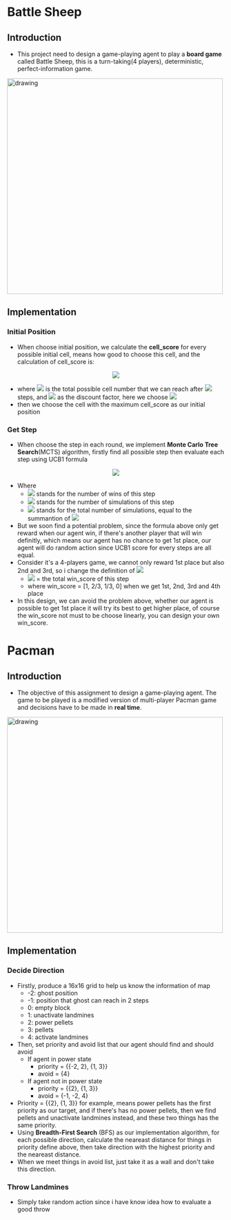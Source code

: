 # Battle Sheep

## Introduction
- This project need to design a game-playing agent to play a **board game** called Battle Sheep, this is a turn-taking(4 players), deterministic, perfect-information game.

<img src="https://i.imgur.com/uQy3McF.png" alt="drawing" style="width:500px;"/>

## Implementation

### Initial Position
- When choose initial position, we calculate the **cell_score** for every possible initial cell, means how good to choose this cell, and the calculation of cell_score is:

<div align="center">
<img src="https://render.githubusercontent.com/render/math?math=\text{cell score} = \sum_{i=1}^{4} \gamma^i n_i"/>
</div>

- where <img src="https://render.githubusercontent.com/render/math?math=n_i"/> is the total possible cell number that we can reach after <img src="https://render.githubusercontent.com/render/math?math=i"/> steps, and <img src="https://render.githubusercontent.com/render/math?math=\gamma"/> as the discount factor, here we choose <img src="https://render.githubusercontent.com/render/math?math=\gamma=0.1"/>
- then we choose the cell with the maximum cell_score as our initial position

### Get Step
- When choose the step in each round, we implement **Monte Carlo Tree Search**(MCTS) algorithm, firstly find all possible step then evaluate each step using UCB1 formula

<div align="center">
<img src="https://render.githubusercontent.com/render/math?math=UCB1(step_i) = \frac{w_i}{n_i} + \sqrt{\frac{2ln(t)}{n_i}}"/>
</div>
        
- Where
    - <img src="https://render.githubusercontent.com/render/math?math=w_i"/> stands for the number of wins of this step
    - <img src="https://render.githubusercontent.com/render/math?math=n_i"/> stands for the number of simulations of this step
    - <img src="https://render.githubusercontent.com/render/math?math=t"/> stands for the total number of simulations, equal to the summantion of <img src="https://render.githubusercontent.com/render/math?math=n_i"/>
- But we soon find a potential problem, since the formula above only get reward when our agent win, if there's another player that will win definitly, which means our agent has no chance to get 1st place, our agent will do random action since UCB1 score for every steps are all equal.
- Consider it's a 4-players game, we cannot only reward 1st place but also 2nd and 3rd, so i change the definition of <img src="https://render.githubusercontent.com/render/math?math=w_i"/>
    - <img src="https://render.githubusercontent.com/render/math?math=w_i"/> = the total win_score of this step
    - where win_score = [1, 2/3, 1/3, 0] when we get 1st, 2nd, 3rd and 4th place
- In this design, we can avoid the problem above, whether our agent is possible to get 1st place it will try its best to get higher place, of course the win_score not must to be choose linearly, you can design your own win_score.

# Pacman

## Introduction
- The objective of this assignment to design a game-playing agent. The game to be played is a modified version of multi-player Pacman game and decisions have to be made in **real time**.

<img src="https://i.imgur.com/LeMjmtG.png" alt="drawing" style="width:500px;"/>

## Implementation

### Decide Direction
- Firstly, produce a 16x16 grid to help us know the information of map
    - -2: ghost position
    - -1: position that ghost can reach in 2 steps 
    - 0: empty block
    - 1: unactivate landmines
    - 2: power pellets
	- 3: pellets
	- 4: activate landmines
- Then, set priority and avoid list that our agent should find and should avoid
    - If agent in power state
        - priority = {{-2, 2}, {1, 3}}
        - avoid = {4}
    - If agent not in power state
        - priority = {{2}, {1, 3}}
        - avoid = {-1, -2, 4}
- Priority = {{2}, {1, 3}} for example, means power pellets has the first priority as our target, and if there's has no power pellets, then we find pellets and unactivate landmines instead, and these two things has the same priority.
- Using **Breadth-First Search** (BFS) as our implementation algorithm, for each possible direction, calculate the neareast distance for things in priority define above, then take direction with the highest priority and the neareast distance.
- When we meet things in avoid list, just take it as a wall and don't take this direction.
    
### Throw Landmines
- Simply take random action since i have know idea how to evaluate a good throw
